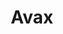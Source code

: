 ---
blog: https://medium.com/avalancheavax
logohandle: avaxnetwork
sort: avax
title: Avax
twitter: https://x.com/avalancheavax
website: https://www.avax.network/
youtube: https://youtube.com/avalancheavax
---